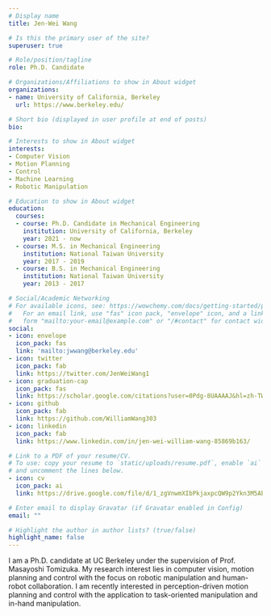 ```yaml
---
# Display name
title: Jen-Wei Wang

# Is this the primary user of the site?
superuser: true

# Role/position/tagline
role: Ph.D. Candidate

# Organizations/Affiliations to show in About widget
organizations:
- name: University of California, Berkeley
  url: https://www.berkeley.edu/

# Short bio (displayed in user profile at end of posts)
bio:

# Interests to show in About widget
interests:
- Computer Vision
- Motion Planning
- Control
- Machine Learning
- Robotic Manipulation

# Education to show in About widget
education:
  courses:
  - course: Ph.D. Candidate in Mechanical Engineering
    institution: University of California, Berkeley
    year: 2021 - now
  - course: M.S. in Mechanical Engineering
    institution: National Taiwan University
    year: 2017 - 2019
  - course: B.S. in Mechanical Engineering
    institution: National Taiwan University
    year: 2013 - 2017

# Social/Academic Networking
# For available icons, see: https://wowchemy.com/docs/getting-started/page-builder/#icons
#   For an email link, use "fas" icon pack, "envelope" icon, and a link in the
#   form "mailto:your-email@example.com" or "/#contact" for contact widget.
social:
- icon: envelope
  icon_pack: fas
  link: 'mailto:jwwang@berkeley.edu'
- icon: twitter
  icon_pack: fab
  link: https://twitter.com/JenWeiWang1
- icon: graduation-cap
  icon_pack: fas
  link: https://scholar.google.com/citations?user=0Pdg-8UAAAAJ&hl=zh-TW&oi=sra
- icon: github
  icon_pack: fab
  link: https://github.com/WilliamWang303
- icon: linkedin
  icon_pack: fab
  link: https://www.linkedin.com/in/jen-wei-william-wang-85869b163/

# Link to a PDF of your resume/CV.
# To use: copy your resume to `static/uploads/resume.pdf`, enable `ai` icons in `params.toml`, 
# and uncomment the lines below.
- icon: cv
  icon_pack: ai
  link: https://drive.google.com/file/d/1_zgVnwmXIbPkjaxpcQW9p2Ykn3M5AbVS/view?usp=sharing

# Enter email to display Gravatar (if Gravatar enabled in Config)
email: ""

# Highlight the author in author lists? (true/false)
highlight_name: false
---
```


I am a Ph.D. candidate at UC Berkeley under the supervision of Prof. Masayoshi Tomizuka. My research interest lies in computer vision, motion planning and control with the focus on robotic manipulation and human-robot collaboration. I am recently interested in perception-driven motion planning and control with the application to task-oriented manipulation and in-hand manipulation. 